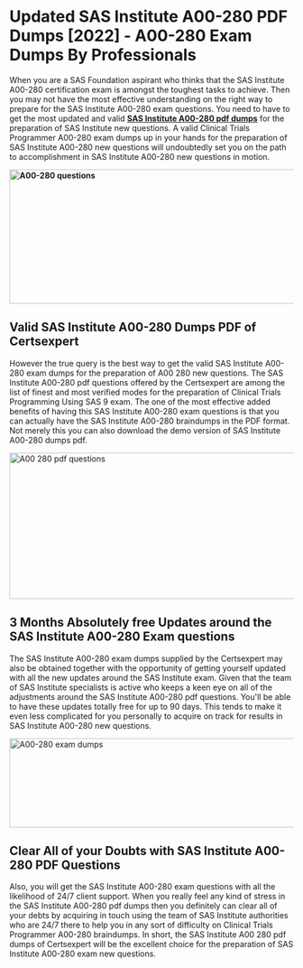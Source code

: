 <h1><strong>Updated SAS Institute A00-280 PDF Dumps [2022] - A00-280 Exam Dumps By Professionals&nbsp;</strong></h1>
<p><span style="font-weight: 400;">When you are a SAS Foundation aspirant who thinks that the SAS Institute A00-280 certification exam is amongst the toughest tasks to achieve. Then you may not have the most effective understanding on the right way to prepare for the SAS Institute A00-280 exam questions. You need to have to get the most updated and valid <strong><a href="https://www.certsexpert.com/A00-280-pdf-questions.html">SAS Institute A00-280 pdf dumps</a></strong> for the preparation of SAS Institute new questions. A valid Clinical Trials Programmer A00-280 exam dumps up in your hands for the preparation of SAS Institute A00-280 new questions will undoubtedly set you on the path to accomplishment in SAS Institute A00-280 new questions in motion.</span></p>
<p><span style="font-weight: 400;"><strong><img style="display: block; margin-left: auto; margin-right: auto;" src="https://i.ibb.co/QXh983F/73475278-2429792180625311-4586132736837681152-n.jpg" alt="A00-280 questions" width="632" height="238" /></strong></span></p>
<h2><strong>Valid SAS Institute A00-280 Dumps PDF of Certsexpert</strong></h2>
<p><span style="font-weight: 400;">However the true query is the best way to get the valid SAS Institute A00-280 exam dumps for the preparation of A00 280 new questions. The SAS Institute A00-280 pdf questions offered by the Certsexpert are among the list of finest and most verified modes for the preparation of Clinical Trials Programming Using SAS 9 exam. The one of the most effective added benefits of having this SAS Institute A00-280 exam questions is that you can actually have the SAS Institute A00-280 braindumps in the PDF format. Not merely this you can also download the demo version of SAS Institute A00-280 dumps pdf.</span></p>
<p><span style="font-weight: 400;"><img style="display: block; margin-left: auto; margin-right: auto;" src="https://i.ibb.co/Jd8hN2L/76714008-3182067705200142-8735104740007870464-n.jpg" alt="A00 280 pdf questions" width="701" height="259" /></span></p>
<h2><strong>3 Months Absolutely free Updates around the SAS Institute A00-280 Exam questions</strong></h2>
<p><span style="font-weight: 400;">The SAS Institute A00-280 exam dumps supplied by the Certsexpert may also be obtained together with the opportunity of getting yourself updated with all the new updates around the SAS Institute exam. Given that the team of SAS Institute specialists is active who keeps a keen eye on all of the adjustments around the SAS Institute A00-280 pdf questions. You'll be able to have these updates totally free for up to 90 days. This tends to make it even less complicated for you personally to acquire on track for results in SAS Institute A00-280 new questions.</span></p>
<p><span style="font-weight: 400;"><a href="https://www.certsexpert.com/A00-280-pdf-questions.html"><img style="display: block; margin-left: auto; margin-right: auto;" src="https://i.ibb.co/TMnKrkJ/75398236-424489711531572-5064688549987614720-n.jpg" alt="A00-280 exam dumps" width="714" height="158" /></a></span></p>
<h2><strong>Clear All of your Doubts with SAS Institute A00-280 PDF Questions</strong></h2>
<p>Also, you will get the SAS Institute A00-280 exam questions with all the likelihood of 24/7 client support. When you really feel any kind of stress in the SAS Institute A00-280 pdf dumps then you definitely can clear all of your debts by acquiring in touch using the team of SAS Institute authorities who are 24/7 there to help you in any sort of difficulty on Clinical Trials Programmer A00-280 braindumps. In short, the SAS Institute A00 280 pdf dumps of Certsexpert will be the excellent choice for the preparation of SAS Institute A00-280 exam new questions.</p>
